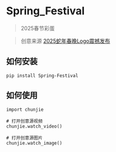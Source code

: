 # Spring_Festival

> 2025春节彩蛋

> 创意来源 [2025蛇年春晚Logo震撼发布](https://www.bilibili.com/video/BV12PqhYwEe3)

## 如何安装

```
pip install Spring-Festival
```

## 如何使用

```
import chunjie

# 打开创意源视频
chunjie.watch_video()

# 打开创意源图片
chunjie.watch_image()
```
